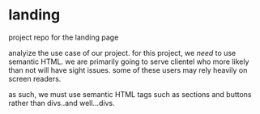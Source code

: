 # landing
project repo for the landing page

analyize the use case of our project.
for this project, we *need* to use semantic HTML.
we are primarily going to serve clientel who more likely than not will have sight issues.
some of these users may rely heavily on screen readers.

as such, we must use semantic HTML tags such as sections and buttons rather than divs..and well...divs.